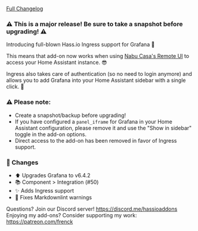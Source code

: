 [Full Changelog][changelog]

### ⚠️ This is a major release! Be sure to take a snapshot before upgrading! ⚠️ 

Introducing full-blown Hass.io Ingress support for Grafana 🎉 

This means that add-on now works when using [Nabu Casa's Remote UI](https://www.nabucasa.com/config/remote/) to access your Home Assistant instance. 😎

Ingress also takes care of authentication (so no need to login anymore) and allows you to add Grafana into your Home Assistant sidebar with a single click. 🤘

### :warning: Please note:
- Create a snapshot/backup before upgrading!
- If you have configured a `panel_iframe` for Grafana in your Home Assistant configuration, please remove it and use the "Show in sidebar" toggle in the add-on options.
- Direct access to the add-on has been removed in favor of Ingress support.

### 🔨  Changes

- :arrow_up: Upgrades Grafana to v6.4.2
- :books: Component > Integration (#50)
- :sparkles: Adds Ingress support
- :shirt: Fixes Markdownlint warnings

[changelog]: https://github.com/hassio-addons/addon-grafana/compare/v2.3.0...v3.0.0

Questions? Join our Discord server! https://discord.me/hassioaddons
Enjoying my add-ons? Consider supporting my work: https://patreon.com/frenck